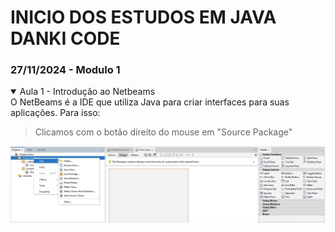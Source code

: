 # INICIO DOS ESTUDOS EM JAVA DANKI CODE
### 27/11/2024 - Modulo 1 

<details open>

<summary>Aula 1 - Introdução ao Netbeams</summary>
O NetBeams é a IDE que utiliza Java para criar interfaces para suas aplicações. Para isso:

> Clicamos com o botão direito do mouse em "Source Package"

![](IMG/ImgCriaInterface.png)
</details>